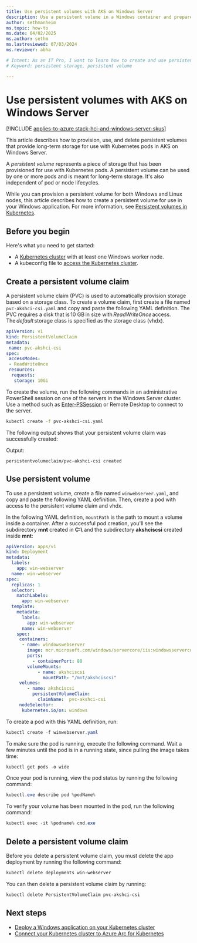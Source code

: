 ```yaml
---
title: Use persistent volumes with AKS on Windows Server
description: Use a persistent volume in a Windows container and prepare Windows nodes for group Managed Service Accounts
author: sethmanheim
ms.topic: how-to
ms.date: 04/02/2025
ms.author: sethm 
ms.lastreviewed: 07/03/2024
ms.reviewer: abha

# Intent: As an IT Pro, I want to learn how to create and use persistent storage volumes in a Windows container and prepare Windows nodes.
# Keyword: persistent storage, persistent volume

---
```


# Use persistent volumes with AKS on Windows Server

[!INCLUDE [applies-to-azure stack-hci-and-windows-server-skus](includes/aks-hci-applies-to-skus/aks-hybrid-applies-to-azure-stack-hci-windows-server-sku.md)]

This article describes how to provision, use, and delete persistent volumes that provide long-term storage for use with Kubernetes pods in AKS on Windows Server.

A *persistent volume* represents a piece of storage that has been provisioned for use with Kubernetes pods. A persistent volume can be used by one or more pods and is meant for long-term storage. It's also independent of pod or node lifecycles.

While you can provision a persistent volume for both Windows and Linux nodes, this article describes how to create a persistent volume for use in your Windows application. For more information, see [Persistent volumes in Kubernetes](https://kubernetes.io/docs/concepts/storage/persistent-volumes/).

## Before you begin

Here's what you need to get started:

- A [Kubernetes cluster](kubernetes-walkthrough-powershell.md#step-6-create-a-kubernetes-cluster) with at least one Windows worker node.
- A kubeconfig file to [access the Kubernetes cluster](kubernetes-walkthrough-powershell.md#access-your-clusters-using-kubectl).

## Create a persistent volume claim

A persistent volume claim (PVC) is used to automatically provision storage based on a storage class. To create a volume claim, first create a file named `pvc-akshci-csi.yaml` and copy and paste the following YAML definition. The PVC requires a disk that is 10 GB in size with *ReadWriteOnce* access. The *default* storage class is specified as the storage class (vhdx).  

```yaml
apiVersion: v1
kind: PersistentVolumeClaim
metadata:
 name: pvc-akshci-csi
spec:
 accessModes:
 - ReadWriteOnce
 resources:
  requests:
   storage: 10Gi
```

To create the volume, run the following commands in an administrative PowerShell session on one of the servers in the Windows Server cluster. Use a method such as [Enter-PSSession](/powershell/module/microsoft.powershell.core/enter-pssession) or Remote Desktop to connect to the server.

```bash
kubectl create -f pvc-akshci-csi.yaml 
```

The following output shows that your persistent volume claim was successfully created:

Output:

```output
persistentvolumeclaim/pvc-akshci-csi created
```

## Use persistent volume

To use a persistent volume, create a file named `winwebserver.yaml`, and copy and paste the following YAML definition. Then, create a pod with access to the persistent volume claim and vhdx.

In the following YAML definition, `mountPath` is the path to mount a volume inside a container. After a successful pod creation, you'll see the subdirectory **mnt** created in **C:\\** and the subdirectory **akshciscsi** created inside **mnt**:

```yaml
apiVersion: apps/v1 
kind: Deployment 
metadata: 
  labels: 
    app: win-webserver 
  name: win-webserver 
spec: 
  replicas: 1 
  selector: 
    matchLabels: 
      app: win-webserver 
  template: 
    metadata: 
      labels: 
        app: win-webserver 
      name: win-webserver 
    spec: 
     containers: 
      - name: windowswebserver 
        image: mcr.microsoft.com/windows/servercore/iis:windowsservercore-ltsc2019 
        ports:  
          - containerPort: 80    
        volumeMounts: 
            - name: akshciscsi 
              mountPath: "/mnt/akshciscsi" 
     volumes: 
        - name: akshciscsi 
          persistentVolumeClaim: 
            claimName:  pvc-akshci-csi 
     nodeSelector: 
      kubernetes.io/os: windows 
```

To create a pod with this YAML definition, run:

```powershell
kubectl create -f winwebserver.yaml 
```

To make sure the pod is running, execute the following command. Wait a few minutes until the pod is in a running state, since pulling the image takes time:

```powershell
kubectl get pods -o wide 
```

Once your pod is running, view the pod status by running the following command:

```powershell
kubectl.exe describe pod %podName% 
```

To verify your volume has been mounted in the pod, run the following command:

```powershell
kubectl exec -it %podname% cmd.exe 
```

## Delete a persistent volume claim

Before you delete a persistent volume claim, you must delete the app deployment by running the following command:

```powershell
kubectl delete deployments win-webserver
```

You can then delete a persistent volume claim by running:

```powershell
kubectl delete PersistentVolumeClaim pvc-akshci-csi
```

## Next steps

- [Deploy a Windows application on your Kubernetes cluster](./deploy-windows-application.md)
- [Connect your Kubernetes cluster to Azure Arc for Kubernetes](./connect-to-arc.md)
